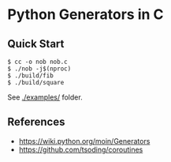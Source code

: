 # Python Generators in C

## Quick Start

```console
$ cc -o nob nob.c
$ ./nob -j$(nproc)
$ ./build/fib
$ ./build/square
```

See [./examples/](./examples/) folder.

## References

- https://wiki.python.org/moin/Generators
- https://github.com/tsoding/coroutines

